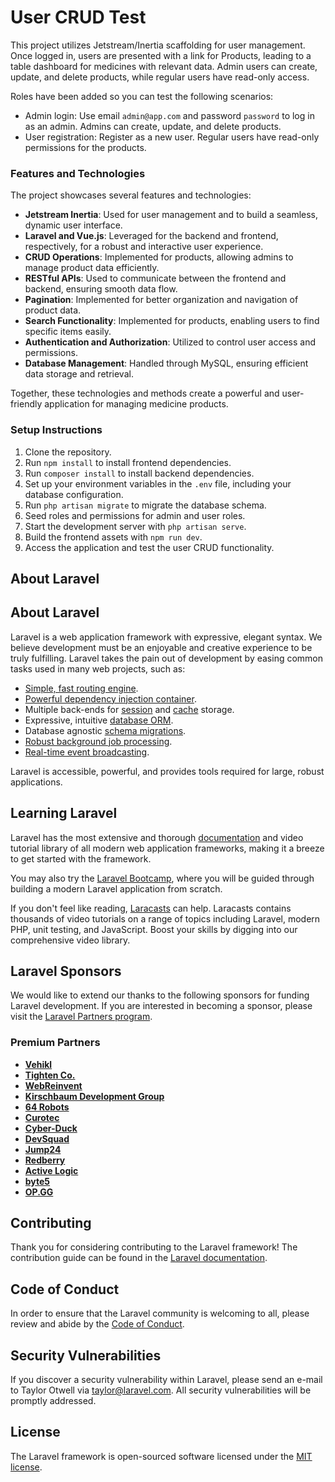 # User CRUD Test

This project utilizes Jetstream/Inertia scaffolding for user management. Once logged in, users are presented with a link for Products, leading to a table dashboard for medicines with relevant data. Admin users can create, update, and delete products, while regular users have read-only access.

Roles have been added so you can test the following scenarios:

- Admin login: Use email `admin@app.com` and password `password` to log in as an admin. Admins can create, update, and delete products.
- User registration: Register as a new user. Regular users have read-only permissions for the products.

### Features and Technologies

The project showcases several features and technologies:

- **Jetstream Inertia**: Used for user management and to build a seamless, dynamic user interface.
- **Laravel and Vue.js**: Leveraged for the backend and frontend, respectively, for a robust and interactive user experience.
- **CRUD Operations**: Implemented for products, allowing admins to manage product data efficiently.
- **RESTful APIs**: Used to communicate between the frontend and backend, ensuring smooth data flow.
- **Pagination**: Implemented for better organization and navigation of product data.
- **Search Functionality**: Implemented for products, enabling users to find specific items easily.
- **Authentication and Authorization**: Utilized to control user access and permissions.
- **Database Management**: Handled through MySQL, ensuring efficient data storage and retrieval.

Together, these technologies and methods create a powerful and user-friendly application for managing medicine products.
### Setup Instructions

1. Clone the repository.
2. Run `npm install` to install frontend dependencies.
3. Run `composer install` to install backend dependencies.
4. Set up your environment variables in the `.env` file, including your database configuration.
5. Run `php artisan migrate` to migrate the database schema.
6. Seed roles and permissions for admin and user roles.
7. Start the development server with `php artisan serve`.
8. Build the frontend assets with `npm run dev`.
9. Access the application and test the user CRUD functionality.

## About Laravel

## About Laravel

Laravel is a web application framework with expressive, elegant syntax. We believe development must be an enjoyable and creative experience to be truly fulfilling. Laravel takes the pain out of development by easing common tasks used in many web projects, such as:

- [Simple, fast routing engine](https://laravel.com/docs/routing).
- [Powerful dependency injection container](https://laravel.com/docs/container).
- Multiple back-ends for [session](https://laravel.com/docs/session) and [cache](https://laravel.com/docs/cache) storage.
- Expressive, intuitive [database ORM](https://laravel.com/docs/eloquent).
- Database agnostic [schema migrations](https://laravel.com/docs/migrations).
- [Robust background job processing](https://laravel.com/docs/queues).
- [Real-time event broadcasting](https://laravel.com/docs/broadcasting).

Laravel is accessible, powerful, and provides tools required for large, robust applications.

## Learning Laravel

Laravel has the most extensive and thorough [documentation](https://laravel.com/docs) and video tutorial library of all modern web application frameworks, making it a breeze to get started with the framework.

You may also try the [Laravel Bootcamp](https://bootcamp.laravel.com), where you will be guided through building a modern Laravel application from scratch.

If you don't feel like reading, [Laracasts](https://laracasts.com) can help. Laracasts contains thousands of video tutorials on a range of topics including Laravel, modern PHP, unit testing, and JavaScript. Boost your skills by digging into our comprehensive video library.

## Laravel Sponsors

We would like to extend our thanks to the following sponsors for funding Laravel development. If you are interested in becoming a sponsor, please visit the [Laravel Partners program](https://partners.laravel.com).

### Premium Partners

- **[Vehikl](https://vehikl.com/)**
- **[Tighten Co.](https://tighten.co)**
- **[WebReinvent](https://webreinvent.com/)**
- **[Kirschbaum Development Group](https://kirschbaumdevelopment.com)**
- **[64 Robots](https://64robots.com)**
- **[Curotec](https://www.curotec.com/services/technologies/laravel/)**
- **[Cyber-Duck](https://cyber-duck.co.uk)**
- **[DevSquad](https://devsquad.com/hire-laravel-developers)**
- **[Jump24](https://jump24.co.uk)**
- **[Redberry](https://redberry.international/laravel/)**
- **[Active Logic](https://activelogic.com)**
- **[byte5](https://byte5.de)**
- **[OP.GG](https://op.gg)**

## Contributing

Thank you for considering contributing to the Laravel framework! The contribution guide can be found in the [Laravel documentation](https://laravel.com/docs/contributions).

## Code of Conduct

In order to ensure that the Laravel community is welcoming to all, please review and abide by the [Code of Conduct](https://laravel.com/docs/contributions#code-of-conduct).

## Security Vulnerabilities

If you discover a security vulnerability within Laravel, please send an e-mail to Taylor Otwell via [taylor@laravel.com](mailto:taylor@laravel.com). All security vulnerabilities will be promptly addressed.

## License

The Laravel framework is open-sourced software licensed under the [MIT license](https://opensource.org/licenses/MIT).
